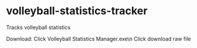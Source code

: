# volleyball-statistics-tracker
Tracks volleyball statistics

Download:
Click Volleyball Statistics Manager.exe\n
Click download raw file
